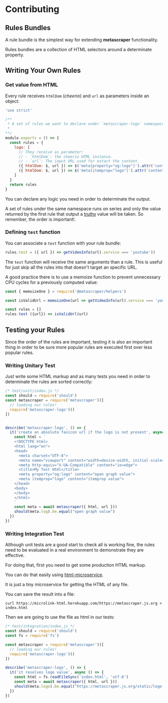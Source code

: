 # Contributing

## Rules Bundles

A rule bundle is the simplest way for extending **metascraper** functionality.

Rules bundles are a collection of HTML selectors around a determinate property.

## Writing Your Own Rules

### Get value from HTML

Every rule receives `htmlDom` (*cheerio*) and `url` as parameters inside an object:

```js
'use strict'

/**
 * A set of rules we want to declare under `metascraper-logo` namespace.
 *
**/
module.exports = () => {
  const rules = {
    logo: [
      // They receive as parameter:
      // - `htmlDom`: the cheerio HTML instance.
      // - `url`: The input URL used for extact the content.
      ({ htmlDom: $, url }) => $('meta[property="og:logo"]').attr('content'),
      ({ htmlDom: $, url }) => $('meta[itemprop="logo"]').attr('content')
    ]
  }
  return rules
}
```

You can declare any logic you need in order to determinate the output.

A set of rules under the same namespace runs on series and only the value returned by the first rule that output a [truthy](https://developer.mozilla.org/en-US/docs/Glossary/Falsy) value will be taken. So remember, the order is important!.

### Defining `test` function

You can associate a `test` function with your rule bundle:

```js
rules.test = ({ url }) => getVideoInfo(url).service === 'youtube'))
```

The `test` function will receive the same arguments than a rule. This is useful for just skip all the rules into that doesn't target an specific URL.

A good practice there is to use a memoize function to prevent unnecessary CPU cycles for a previously computed value:

```js
const { memoizeOne } = require('@metascraper/helpers')

const isValidUrl = memoizeOne(url => getVideoInfo(url).service === 'youtube'))

const rules = []
rules.test ({url}) => isValidUrl(url)
```

## Testing your Rules

Since the order of the rules are important, testing it is also an important thing in order to be sure more popular rules are executed first over less popular rules.

### Writing Unitary Test

Just write some HTML markup and as many tests you need in order to determinate the rules are sorted correctly:

```js
/* test/unit/index.js */
const should = require('should')
const metascraper = require('metascraper')([
  // loading our rules!
  require('metascraper-logo')()
])


describe('metascraper-logo', () => {
  it('create an absolute favicon url if the logo is not present', async () => {
    const html = `
    <!DOCTYPE html>
    <html lang="en">
    <head>
      <meta charset="UTF-8">
      <meta name="viewport" content="width=device-width, initial-scale=1.0">
      <meta http-equiv="X-UA-Compatible" content="ie=edge">
      <title>My Test Html</title>
      <meta property="og:logo" content="open graph value">
      <meta itemprop="logo" content="itemprop value">
    </head>
    <body>
    </body>
    </html>
    `
    const meta = await metascraper({ html, url }))
    should(meta.log).be.equal("open graph value")
  })
})
```

### Writing Integration Test

Although unit tests are a good start to check all is working fine, the rules need to be evaluated in a real environment to demonstrate they are effective.

For doing that, first you need to get some production HTML markup.

You can do that easily using [html-microservice](https://microlink-html.herokuapp.com/).

It is just a tiny microservice for getting the HTML of any file.

You can save the result into a file:

```
curl https://microlink-html.herokuapp.com/https://metascraper.js.org > index.html
```

Then we are going to use the file as html in our tests:

```js
/* test/integration/index.js */
const should = require('should')
const fs = require('fs')

const metascraper = require('metascraper')([
  // loading our rules!
  require('metascraper-logo')()
])

describe('metascraper-logo', () => {
  it('it resolves logo value', async () => {
    const html = fs.readFileSync('index.html', 'utf-8')
    const meta = await metascraper({ html, url }))
    should(meta.logo).be.equal("https://metascraper.js.org/static/logo.png")
  })
})
```
